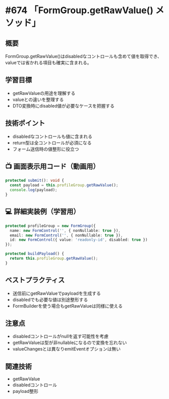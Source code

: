 # #674 「FormGroup.getRawValue() メソッド」

## 概要
FormGroup.getRawValue()はdisabledなコントロールも含めて値を取得でき、valueでは省かれる項目も確実に含まれる。

## 学習目標
- getRawValueの用途を理解する
- valueとの違いを整理する
- DTO変換時にdisabled値が必要なケースを把握する

## 技術ポイント
- disabledなコントロールも値に含まれる
- return型は全コントロールが必須になる
- フォーム送信時の値整形に役立つ

## 📺 画面表示用コード（動画用）
```typescript
protected submit(): void {
  const payload = this.profileGroup.getRawValue();
  console.log(payload);
}
```

## 💻 詳細実装例（学習用）
```typescript
protected profileGroup = new FormGroup({
  name: new FormControl('', { nonNullable: true }),
  email: new FormControl('', { nonNullable: true }),
  id: new FormControl({ value: 'readonly-id', disabled: true })
});

protected buildPayload() {
  return this.profileGroup.getRawValue();
}
```

## ベストプラクティス
- 送信前にgetRawValueでpayloadを生成する
- disabledでも必要な値は別途整形する
- FormBuilderを使う場合もgetRawValueは同様に使える

## 注意点
- disabledコントロールがnullを返す可能性を考慮
- getRawValueは型が非nullableになるので変換を忘れない
- valueChangesとは異なりemitEventオプションは無い

## 関連技術
- getRawValue
- disabledコントロール
- payload整形
